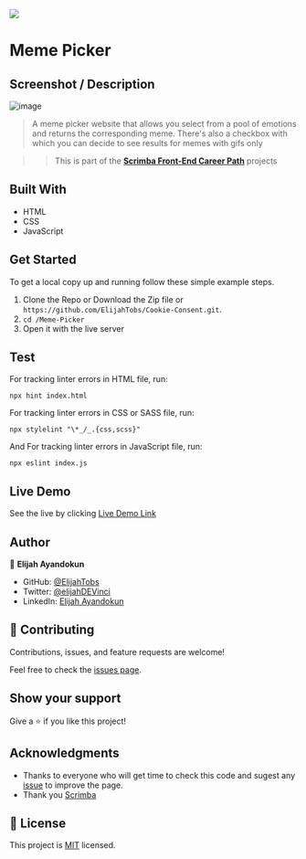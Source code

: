 

![](https://img.shields.io/badge/Scrimba-Front--End--Career--Path-blue)

# Meme Picker

## Screenshot / Description

![image](images/mobile.gif)

> A meme picker website that allows you select from a pool of emotions and returns the corresponding meme.
There's also a checkbox  with which you can decide to see results for memes with gifs only

>> This is part of the [**Scrimba Front-End Career Path**](https://scrimba.com/learn/frontend) projects

## Built With

- HTML
- CSS
- JavaScript

## Get Started

To get a local copy up and running follow these simple example steps.

1. Clone the Repo or Download the Zip file or ``` https://github.com/ElijahTobs/Cookie-Consent.git ```.
2. ``` cd /Meme-Picker ```
3. Open it with the live server

## Test

<!-- For tracking linter errors locally you need to follow these steps: -->

<!-- After cloning the project you need to run these commands

``` npm install ```  
`` This command will download all the dependancies of the project `` -->

For tracking linter errors in HTML file, run:

``` npx hint index.html ```

For tracking linter errors in CSS or SASS file, run:

``` npx stylelint "\*_/_.{css,scss}" ```

And For tracking linter errors in JavaScript file, run:

``` npx eslint index.js ```

## Live Demo

See the live by clicking [Live Demo Link](https://elijah-meme-picker.vercel.app/)

## Author

👤 **Elijah Ayandokun**

- GitHub: [@ElijahTobs](https://github.com/ElijahTobs)
- Twitter: [@elijahDEVinci](https://twitter.com/elijahDevinci)
- LinkedIn: [Elijah Ayandokun](https://www.linkedin.com/in/elijahayandokun/)

## 🤝 Contributing

Contributions, issues, and feature requests are welcome!

Feel free to check the [issues page](https://github.com/ElijahTobs/Meme-Picker/issues/).

## Show your support

Give a ⭐️ if you like this project!

## Acknowledgments

- Thanks to everyone who will get time to check this code and sugest any [issue](https://github.com/ElijahTobs/Meme-Picker/issues) to improve the page.
- Thank you [Scrimba](https://www.scrimba.com/)

## 📝 License

This project is [MIT](./MIT.md) licensed.